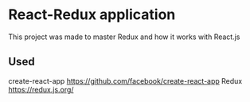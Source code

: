 # React-Redux application
This project was made to master Redux and how it works with React.js

## Used 
create-react-app
https://github.com/facebook/create-react-app
Redux
https://redux.js.org/